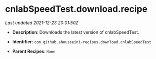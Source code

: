 # cnlabSpeedTest.download.recipe

_Last updated 2021-12-23 20:01:50Z_

- **Description**: Downloads the latest version of cnlabSpeedTest.

- **Identifier**: `com.github.ahousseini-recipes.download.cnlabSpeedTest`

- **Parent Recipes**: `None`
